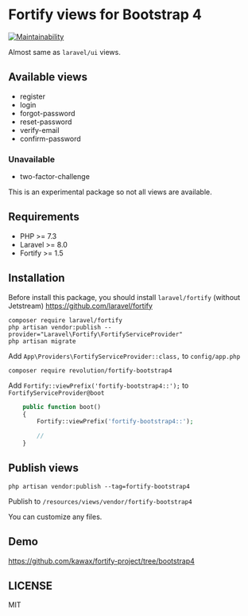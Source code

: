 # Fortify views for Bootstrap 4

[![Maintainability](https://api.codeclimate.com/v1/badges/028aad346977092c76ae/maintainability)](https://codeclimate.com/github/kawax/fortify-bootstrap4/maintainability)

Almost same as `laravel/ui` views.

## Available views
- register
- login
- forgot-password
- reset-password
- verify-email
- confirm-password

### Unavailable
- two-factor-challenge

This is an experimental package so not all views are available.

## Requirements
- PHP >= 7.3
- Laravel >= 8.0
- Fortify >= 1.5

## Installation
Before install this package, you should install `laravel/fortify` (without Jetstream)
https://github.com/laravel/fortify

```
composer require laravel/fortify
php artisan vendor:publish --provider="Laravel\Fortify\FortifyServiceProvider"
php artisan migrate
```

Add `App\Providers\FortifyServiceProvider::class,` to `config/app.php`

```
composer require revolution/fortify-bootstrap4
```

Add `Fortify::viewPrefix('fortify-bootstrap4::');` to `FortifyServiceProvider@boot`

```php
    public function boot()
    {
        Fortify::viewPrefix('fortify-bootstrap4::');

        //
    }
```

## Publish views

```
php artisan vendor:publish --tag=fortify-bootstrap4
```

Publish to `/resources/views/vendor/fortify-bootstrap4`

You can customize any files.

## Demo
https://github.com/kawax/fortify-project/tree/bootstrap4

## LICENSE
MIT  
